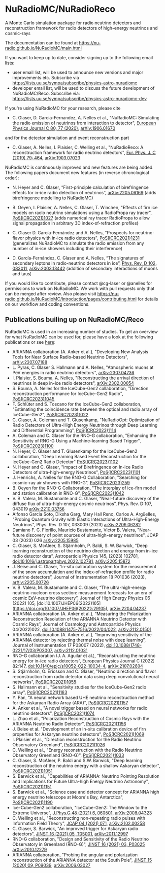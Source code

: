 # NuRadioMC/NuRadioReco
A Monte Carlo simulation package for radio neutrino detectors and reconstruction framework for radio detectors of high-energy neutrinos and cosmic-rays

The documentation can be found at https://nu-radio.github.io/NuRadioMC/main.html

If you want to keep up to date, consider signing up to the following email lists:
 * user email list, will be used to announce new versions and major improvements etc. Subscribe via https://lists.uu.se/sympa/subscribe/physics-astro-nuradiomc
 * developer email list, will be used to discuss the future development of NuRadioMC/Reco. Subscribe via: https://lists.uu.se/sympa/subscribe/physics-astro-nuradiomc-dev

If you're using NuRadioMC for your research, please cite

* C. Glaser, D. Garcia-Fernandez, A. Nelles et al., "NuRadioMC: Simulating the radio emission of neutrinos from interaction to detector", [European Physics Journal C 80, 77 (2020)](https://dx.doi.org/10.1140/epjc/s10052-020-7612-8), [arXiv:1906.01670](https://arxiv.org/abs/1906.01670)

and for the detector simulation and event reconstruction part

* C. Glaser, A. Nelles, I. Plaisier, C. Welling et al., "NuRadioReco: A reconstruction framework for radio neutrino detectors", [Eur. Phys. J. C (2019) 79: 464](https://dx.doi.org/10.1140/epjc/s10052-019-6971-5), [arXiv:1903.07023](https://arxiv.org/abs/1903.07023)



NuRadioMC is continuously improved and new features are being added. The following papers document new features (in reverse chronological order):

* N. Heyer and C. Glaser, “First-principle calculation of birefringence effects for in-ice radio detection of neutrinos”, [arXiv:2205.06169](https://arxiv.org/abs/2205.15872)  (adds birefringence modelling to NuRadioMC)

* B. Oeyen, I. Plaisier, A. Nelles, C. Glaser, T. Winchen, "Effects of firn ice models on radio neutrino simulations using a RadioPropa ray tracer", [PoS(ICRC2021)1027](https://doi.org/10.22323/1.395.1027)  (adds numerical ray tracer RadioPropa to allow signal propagation in arbitrary 3D index-of-refraction profiles)

* C. Glaser D. García-Fernández and A. Nelles, "Prospects for neutrino-flavor physics with in-ice radio detectors", [PoS(ICRC2021)1231](https://doi.org/10.22323/1.395.1231) (generalizes NuRadioMC to simulate the radio emission from any number of in-ice showers including their interference)

* D. García-Fernández, C. Glaser and A. Nelles, “The signatures of secondary leptons in radio-neutrino detectors in ice”, [Phys. Rev. D 102, 083011](https://dx.doi.org/10.1103/PhysRevD.102.083011), [arXiv:2003.13442](https://arxiv.org/abs/2003.13442) (addition of secondary interactions of muons and taus) 



If you would like to contribute, please contact @cg-laser or @anelles for permissions to work on NuRadioMC. We work with pull requests only that can be merged after review.
Also please visit https://nu-radio.github.io/NuRadioMC/Introduction/pages/contributing.html for details on our workflow and coding conventions.


## Publications builing up on NuRadioMC/Reco
NuRadioMC is used in an increasing number of studies. To get an overview for what NuRadioMC can be used for, please have a look at the following publications or see [here](https://inspirehep.net/literature?sort=mostrecent&size=25&page=1&q=refersto%3Arecid%3A1738571%20or%20refersto%3Arecid%3A1725583):

* ARIANNA collaboration (A. Anker et al.), "Developing New Analysis Tools for Near Surface Radio-based Neutrino Detectors", [arXiv:2307.07188](https://arxiv.org/abs/2307.07188)
* L. Pyras, C. Glaser S. Hallmann and A. Nelles, "Atmospheric muons at PeV energies in radio neutrino detectors", [arXiv:2307.04736](https://arxiv.org/abs/2307.04736)
* I. Plaisier, S. Bouma, A. Nelles, "Reconstructing the arrival direction of neutrinos in deep in-ice radio detectors", [arXiv:2302.00054](https://arxiv.org/abs/2302.00054)
* S. Bouma, A. Nelles for the IceCube-Gen2 collaboration, "Direction reconstruction performance for IceCube-Gen2 Radio", [PoS(ICRC2023)1045](https://pos.sissa.it/444/1045/pdf)
* F. Schlüter and S. Toscano for the IceCube-Gen2 collaboration, "Estimating the coincidence rate between the optical and radio array of IceCube-Gen2", [PoS(ICRC2023)1022](https://pos.sissa.it/444/1022/pdf)
* C. Glaser, A. Coleman and T. Glusenkamp, "NuRadioOpt: Optimization of Radio Detectors of Ultra-High Energy Neutrinos through Deep Learning and Differential Programming", [PoS(ICRC2023)1114](https://pos.sissa.it/444/1114/pdf) 
* A. Coleman and C. Glaser for the RNO-G collaboration, "Enhancing the Sensitivity of RNO-G Using a Machine-learning Based Trigger", [PoS(ICRC2023)1100](https://pos.sissa.it/444/1100/pdf)
* N. Heyer, C. Glaser and T. Glusenkamp for the IceCube-Gen2 collaboration, "Deep Learning Based Event Reconstruction for the IceCube-Gen2 Radio Detector" [PoS(ICRC2023)1102](https://pos.sissa.it/444/1102/pdf)
* N. Heyer and C. Glaser, "Impact of Birefringence on In-Ice Radio Detectors of ultra-high-energy Neutrinos", [PoS(ICRC2023)1101](https://pos.sissa.it/444/1101/pdf)
* J. Henrichs, A. Nelles for the RNO-G Collaboration, "Searching for cosmic-ray air showers with RNO-G", [PoS(ICRC2023)259](https://pos.sissa.it/444/259/pdf)
* B. Oeyen for the RNO-G Collaboration, "The interplay of ice-firn model and station calibration in RNO-G", [PoS(ICRC2023)1042](https://pos.sissa.it/444/1042/pdf)
* V. B. Valera, M. Bustamante and C. Glaser, “Near-future discovery of the diffuse flux of ultra-high-energy cosmic neutrinos”, Phys. Rev. D 107, 043019 [arXiv:2210.03756](https://arxiv.org/abs/2210.03756)
* Alfonso Garcia Soto, Diksha Garg, Mary Hall Reno, Carlos A. Argüelles, "Probing Quantum Gravity with Elastic Interactions of Ultra-High-Energy Neutrinos", Phys. Rev. D 107, 033009 (2023) [arXiv:2209.06282](https://arxiv.org/abs/2209.06282)
* Damiano F. G. Fiorillo, Mauricio Bustamante, Victor B. Valera, "Near-future discovery of point sources of ultra-high-energy neutrinos", JCAP 03 (2023) 026 [arXiv:2205.15985](https://arxiv.org/abs/2205.15985)
* C. Glaser, S. McAleer, S. Stjärnholm, P. Baldi, S. W. Barwick, “Deep learning reconstruction of the neutrino direction and energy from in-ice radio detector data”, Astroparticle Physics 145, (2023) 102781, [doi:10.1016/j.astropartphys.2022.102781](https://doi.org/10.1016/j.astropartphys.2022.102781), [arXiv:2205.15872](https://arxiv.org/abs/2205.15872)
* J. Beise and C. Glaser, “In-situ calibration system for the measurement of the snow accumulation and the index-of-refraction profile for radio neutrino detectors”, Journal of Instrumentation 18 P01036 (2023), [arXiv:2205.00726](https://arxiv.org/abs/2205.00726)
* V. B. Valera, M. Bustamante and C. Glaser, “The ultra-high-energy neutrino-nucleon cross section: measurement forecasts for an era of cosmic EeV-neutrino discovery”, Journal of High Energy Physics 06 (2022) 105, [doi:10.1007/JHEP06(2022)105](https://doi.org/10.1007/JHEP06(2022%29105), [arXiv:2204.04237](https://arxiv.org/abs/2204.04237)
* ARIANNA collaboration (A. Anker et al.), “Measuring the Polarization Reconstruction Resolution of the ARIANNA Neutrino Detector with Cosmic Rays”, Journal of Cosmology and Astroparticle Physics 04(2022)022, [doi:10.1088/1475-7516/2022/04/022](https://doi.org/10.1088/1475-7516/2022/04/022), [arXiv:2112.01501](https://arxiv.org/abs/2112.01501)
* ARIANNA collaboration (A. Anker et al.), “Improving sensitivity of the ARIANNA detector by rejecting thermal noise with deep learning”, Journal of Instrumentation 17 P03007 (2022), [doi:10.1088/1748-0221/17/03/P03007](https://doi.org/10.1088/1748-0221/17/03/P03007), [arXiv:2112.01031](https://arxiv.org/abs/2112.01031)
* RNO-G collaboration (J. A. Aguilar et al.), “Reconstructing the neutrino energy for in-ice radio detectors”, European Physics Journal C (2022) 82:147, [doi:10.1140/epjc/s10052-022-10034-4](https://doi.org/10.1140/epjc/s10052-022-10034-4), [arXiv:2107.02604](https://arxiv.org/abs/2107.02604)
* S. Stjärnholm, O. Ericsson and C. Glaser, "Neutrino direction and flavor reconstruction from radio detector data using deep convolutional neural networks", [PoS(ICRC2021)1055](https://doi.org/10.22323/1.395.1055)
* S. Hallmann et al., "Sensitivity studies for the IceCube-Gen2 radio array", [PoS(ICRC2021)1183](https://doi.org/10.22323/1.395.1183)
* Y. Pan, "A neural network based UHE neutrino reconstruction method for the Askaryan Radio Array (ARA)", [PoS(ICRC2021)1157](https://doi.org/10.22323/1.395.1157)
* A. Anker et al., "A novel trigger based on neural networks for radio neutrino detectors", [PoS(ICRC2021)1074](https://doi.org/10.22323/1.395.1074)
* L. Zhao et al., "Polarization Reconstruction of Cosmic Rays with the ARIANNA Neutrino Radio Detector", [PoS(ICRC2021)1156](https://doi.org/10.22323/1.395.1156)
* J. Beise et al. "Development of an in-situ calibration device of firn properties for Askaryan neutrino detectors", [PoS(ICRC2021)1069](https://doi.org/10.22323/1.395.1069)
* I. Plaisier et al., "Direction reconstruction for the Radio Neutrino Observatory Greenland", [PoS(ICRC2021)1026](https://doi.org/10.22323/1.395.1026)
* C. Welling et al., "Energy reconstruction with the Radio Neutrino Observatory Greenland (RNO-G)", [PoS(ICRC2021)1033](https://doi.org/10.22323/1.395.1033)
* C. Glaser, S. McAleer, P. Baldi and S.W. Barwick, "Deep learning reconstruction of the neutrino energy with a shallow Askaryan detector", [PoS(ICRC2021)1051](https://doi.org/10.22323/1.395.1051)
* S. Barwick et al., "Capabilities of ARIANNA: Neutrino Pointing Resolution and Implications for Future Ultra-high Energy Neutrino Astronomy", [PoS(ICRC2021)1151](https://doi.org/10.22323/1.395.1151)
* S. Barwick et al., "Science case and detector concept for ARIANNA high energy neutrino telescope at Moore's Bay, Antarctica", [PoS(ICRC2021)1190](https://doi.org/10.22323/1.395.1190)
* Ice-Cube-Gen2 collaboration, "IceCube-Gen2: The Window to the Extreme Universe", [J.Phys.G 48 (2021) 6, 060501](https://doi.org/10.1088/1361-6471/abbd48), [arXiv:2008.04323](https://arxiv.org/abs/2008.04323)
* C. Welling et al., "Reconstructing non-repeating radio pulses with Information Field Theory", [JCAP 04 (2021) 071](https://doi.org/10.1088/1475-7516/2021/04/071), [arXiv:2102.00258](https://arxiv.org/abs/2102.00258)
* C. Glaser, S. Barwick, "An improved trigger for Askaryan radio detectors", [JINST 16 (2021) 05, T05001](https://doi.org/10.1088/1748-0221/16/05/T05001), [arXiv:2011.12997](https://arxiv.org/abs/2011.12997)
* RNO-G collaboration, "Design and Sensitivity of the Radio Neutrino Observatory in Greenland (RNO-G)", [JINST 16 (2021) 03, P03025](https://doi.org/10.1088/1748-0221/16/03/P03025) [arXiv:2010.12279](https://arxiv.org/abs/2010.12279)
* ARIANNA collaboration, "Probing the angular and polarization reconstruction of the ARIANNA detector at the South Pole", [JINST 15 (2020) 09, P09039](https://doi.org/10.1088/1748-0221/15/09/P09039), [arXiv:2006.03027](https://arxiv.org/abs/2006.03027)
